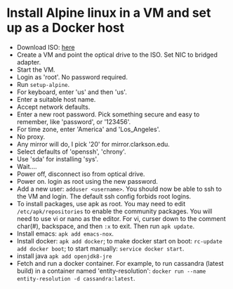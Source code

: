 # Install Alpine linux in a VM and set up as a Docker host

- Download ISO:  [here](https://alpinelinux.org/downloads/)
- Create a VM and point the optical drive to the ISO.  Set NIC to bridged adapter.
- Start the VM.
- Login as 'root'.  No password required.
- Run `setup-alpine`.
- For keyboard, enter 'us' and then 'us'.
- Enter a suitable host name.
- Accept network defaults.
- Enter a new root password. Pick something secure and easy to remember, like 'password', or '123456'.
- For time zone, enter 'America' and 'Los_Angeles'.
- No proxy.  
- Any mirror will do, I pick '20' for mirror.clarkson.edu. 
- Select defaults of 'openssh', 'chrony'.
- Use 'sda' for installing 'sys'.
- Wait....
- Power off, disconnect iso from optical drive.
- Power on. login as root using the new password.
- Add a new user: `adduser <username>`.  You should now be able to ssh to the VM and login.  The default ssh config
forbids root logins.
-  To install packages, use apk as root.  You may need to edit `/etc/apk/repositories` to enable the community packages.
You will need to use vi or nano as the editor.  For vi, curser down to the comment char(#), backspace, and then `:x` to exit. 
Then run `apk update`.
- Install emacs: `apk add emacs-nox`.
- Install docker: `apk add docker`; to make docker start on boot: `rc-update add docker boot`; to start manually:
`service docker start`.
- install java `apk add openjdk8-jre`
- Fetch and run a docker container.  For example, to run cassandra (latest build) in a container named 'entity-resolution':
`docker run --name entity-resolution -d cassandra:latest`.  






